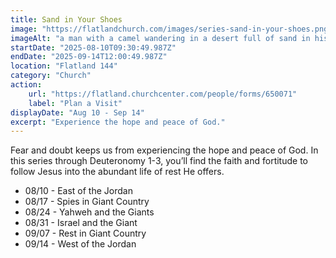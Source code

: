 ```yaml
---
title: Sand in Your Shoes
image: "https://flatlandchurch.com/images/series-sand-in-your-shoes.png"
imageAlt: "a man with a camel wandering in a desert full of sand in his shoes"
startDate: "2025-08-10T09:30:49.987Z"
endDate: "2025-09-14T12:00:49.987Z"
location: "Flatland 144"
category: "Church"
action:
    url: "https://flatland.churchcenter.com/people/forms/650071"
    label: "Plan a Visit"
displayDate: "Aug 10 - Sep 14"
excerpt: "Experience the hope and peace of God."
---
```

Fear and doubt keeps us from experiencing the hope and peace of God. In this series through Deuteronomy 1-3, you’ll find the faith and fortitude to follow Jesus into the abundant life of rest He offers.

<ul>
<li>08/10 - East of the Jordan</li>
<li>08/17 - Spies in Giant Country</li>
<li>08/24 - Yahweh and the Giants</li>
<li>08/31 - Israel and the Giant</li>
<li>09/07 - Rest in Giant Country</li>
<li>09/14 - West of the Jordan</li>
</ul>
